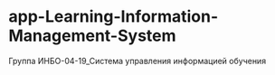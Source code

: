 # app-Learning-Information-Management-System
Группа ИНБО-04-19_Система управления информацией обучения
